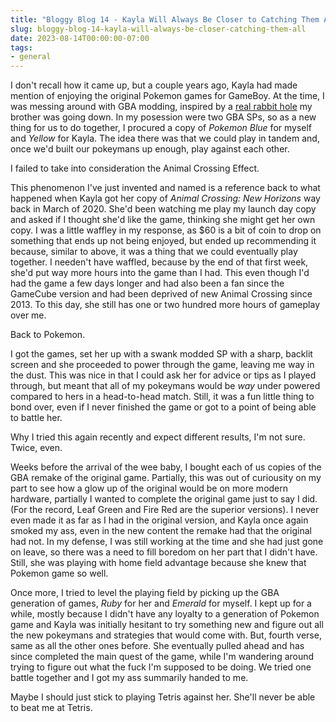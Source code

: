 ```yaml
---
title: "Bloggy Blog 14 - Kayla Will Always Be Closer to Catching Them All"
slug: bloggy-blog-14-kayla-will-always-be-closer-catching-them-all
date: 2023-08-14T00:00:00-07:00
tags:
- general
---
```

I don't recall how it came up, but a couple years ago, Kayla had made mention of enjoying the original Pokemon games for GameBoy. At the time, I was messing around with GBA modding, inspired by a [real rabbit hole](https://www.instagram.com/froggocustoms/?hl=en) my brother was going down. In my posession were two GBA SPs, so as a new thing for us to do together, I procured a copy of _Pokemon Blue_ for myself and _Yellow_ for Kayla. The idea there was that we could play in tandem and, once we'd built our pokeymans up enough, play against each other.

I failed to take into consideration the Animal Crossing Effect.

This phenomenon I've just invented and named is a reference back to what happened when Kayla got her copy of _Animal Crossing: New Horizons_ way back in March of 2020. She'd been watching me play my launch day copy and asked if I thought she'd like the game, thinking she might get her own copy. I was a little waffley in my response, as $60 is a bit of coin to drop on something that ends up not being enjoyed, but ended up recommending it because, similar to above, it was a thing that we could eventually play together. I needen't have waffled, because by the end of that first week, she'd put way more hours into the game than I had. This even though I'd had the game a few days longer and had also been a fan since the GameCube version and had been deprived of new Animal Crossing since 2013. To this day, she still has one or two hundred more hours of gameplay over me.

Back to Pokemon.

I got the games, set her up with a swank modded SP with a sharp, backlit screen and she proceeded to power through the game, leaving me way in the dust. This was nice in that I could ask her for advice or tips as I played through, but meant that all of my pokeymans would be _way_ under powered compared to hers in a head-to-head match. Still, it was a fun little thing to bond over, even if I never finished the game or got to a point of being able to battle her.

Why I tried this again recently and expect different results, I'm not sure. Twice, even.

Weeks before the arrival of the wee baby, I bought each of us copies of the GBA remake of the original game. Partially, this was out of curiousity on my part to see how a glow up of the original would be on more modern hardware, partially I wanted to complete the original game just to say I did. (For the record, Leaf Green and Fire Red are the superior versions). I never even made it as far as I had in the original version, and Kayla once again smoked my ass, even in the new content the remake had that the original had not. In my defense, I was still working at the time and she had just gone on leave, so there was a need to fill boredom on her part that I didn't have. Still, she was playing with home field advantage because she knew that Pokemon game so well.

Once more, I tried to level the playing field by picking up the GBA generation of games, _Ruby_ for her and _Emerald_ for myself. I kept up for a while, mostly because I didn't have any loyalty to a generation of Pokemon game and Kayla was initially hesitant to try something new and figure out all the new pokeymans and strategies that would come with. But, fourth verse, same as all the other ones before. She eventually pulled ahead and has since completed the main quest of the game, while I'm wandering around trying to figure out what the fuck I'm supposed to be doing. We tried one battle together and I got my ass summarily handed to me.

Maybe I should just stick to playing Tetris against her. She'll never be able to beat me at Tetris.
